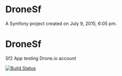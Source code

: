 DroneSf
=======

A Symfony project created on July 9, 2015, 6:05 pm.
# DroneSf
Sf2 App testing Drone.io account

[![Build Status](https://drone.io/github.com/raul-scalable/DroneSf/status.png)](https://drone.io/github.com/raul-scalable/DroneSf/latest)
